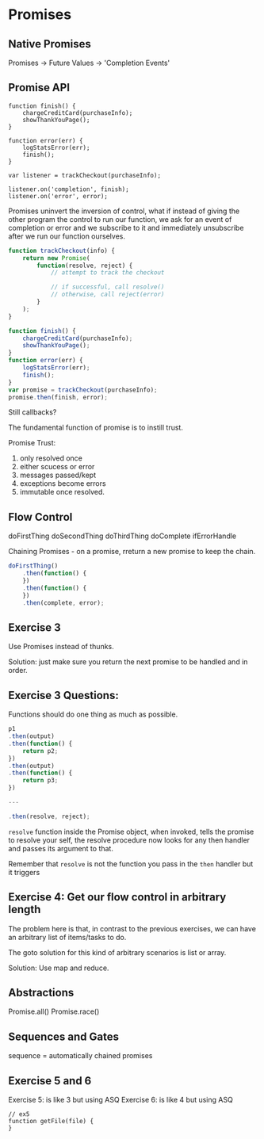 # Promises

## Native Promises

Promises -> Future Values -> 'Completion Events'

## Promise API

```
function finish() {
	chargeCreditCard(purchaseInfo);
	showThankYouPage();
}

function error(err) {
	logStatsError(err);
	finish();
}

var listener = trackCheckout(purchaseInfo);

listener.on('completion', finish);
listener.on('error', error);
```

Promises uninvert the inversion of control, what if instead of giving the other program the control to run our function, we ask for an event of completion or error and we subscribe to it and immediately unsubscribe after we run our function ourselves.


```javascript
function trackCheckout(info) {
	return new Promise(
		function(resolve, reject) {
			// attempt to track the checkout

			// if successful, call resolve()
			// otherwise, call reject(error)
		}
	);
}

function finish() {
	chargeCreditCard(purchaseInfo);
	showThankYouPage();
}
function error(err) {
	logStatsError(err);
	finish();
}
var promise = trackCheckout(purchaseInfo);
promise.then(finish, error);
```

Still callbacks?

The fundamental function of promise is to instill trust.

Promise Trust:

1. only resolved once
2. either scucess or error
3. messages passed/kept
4. exceptions become errors
5. immutable once resolved.


## Flow Control

doFirstThing
	doSecondThing
	doThirdThing
	doComplete
ifErrorHandle

Chaining Promises - on a promise, rreturn a new promise to keep the chain.

```javascript
doFirstThing()
	.then(function() { 
	})
	.then(function() {
	})
	.then(complete, error);
```

## Exercise 3

Use Promises instead of thunks.

Solution: just make sure you return the next promise to be handled and in order.

## Exercise 3 Questions:

Functions should do one thing as much as possible.

```javascript
p1
.then(output)
.then(function() {
	return p2;
})
.then(output)
.then(function() {
	return p3;
})

---

.then(resolve, reject);
```

`resolve` function inside the Promise object, when invoked, tells the promise to resolve your self, the resolve procedure now looks for any then handler and passes its argument to that.

Remember that `resolve` is not the function you pass in the `then` handler but it triggers

## Exercise 4: Get our flow control in arbitrary length

The problem here is that, in contrast to the previous exercises, we can have an arbitrary list of items/tasks to do.

The goto solution for this kind of arbitrary scenarios is list or array.

Solution: Use map and reduce.

## Abstractions

Promise.all()
Promise.race()

## Sequences and Gates

sequence = automatically
chained promises


## Exercise 5 and 6

Exercise 5: is like 3 but using ASQ
Exercise 6: is like 4 but using ASQ

```
// ex5
function getFile(file) {
}
```

 


